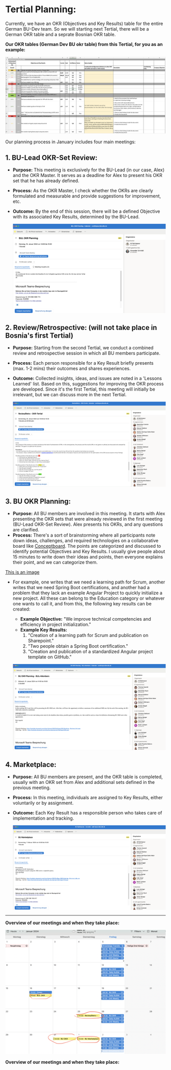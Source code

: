 # Tertial Planning:
Currently, we have an OKR (Objectives and Key Results) table for the entire German BU-Dev team. So we will starting next Tertial, there will be a German OKR table and a seprate Bosnian OKR table. 

**Our OKR tables (German Dev BU okr table) from this Tertial, for you as an example:**

![This is an image]( ./german_okr_table.png "german okr table")

Our planning process in January includes four main meetings:

## 1. BU-Lead OKR-Set Review:
- **Purpose:** This meeting is exclusively for the BU-Lead (in our case, Alex) and the OKR Master. It serves as a deadline for Alex to present his OKR set that he has already defined.
- **Process:** As the OKR Master, I check whether the OKRs are clearly formulated and measurable and provide suggestions for improvement, etc.
- **Outcome:** By the end of this session, there will be a defined Objective with its associated Key Results, determined by the BU-Lead.
  
    ![This is an image]( ./BU_Lead_OKR_Review.png "BU-Lead OKR-Set Review")

## 2. Review/Retrospective: (will not take place in Bosnia's first Tertial)
- **Purpose:** Starting from the second Tertial, we conduct a combined review and retrospective session in which all BU members participate.
- **Process:** Each person responsible for a Key Result briefly presents (max. 1-2 mins) their outcomes and shares experiences.
- **Outcome:** Collected insights, ideas, and issues are noted in a 'Lessons Learned' list. Based on this, suggestions for improving the OKR process are developed. Since it's the first Tertial, this meeting will initially be irrelevant, but we can discuss more in the next Tertial.

    ![This is an image]( ./retro_review.png "Review/Retrospective")

## 3. BU OKR Planning:
- **Purpose:** All BU members are involved in this meeting. It starts with Alex presenting the OKR sets that were already reviewed in the first meeting (BU-Lead OKR-Set Review). Alex presents his OKRs, and any questions are clarified.
- **Process:** There's a sort of brainstorming where all participants note down ideas, challenges, and required technologies on a collaborative board like [Conceptboard](https://conceptboard.com/de/). The points are categorized and discussed to identify potential Objectives and Key Results. I usually give people about 15 minutes to write down their ideas and points, then everyone explains their point, and we can categorize them.

[This is an image]( ./conceptboard.png")

- For example, one writes that we need a learning path for Scrum, another writes that we need Spring Boot certifications, and another had a problem that they lack an example Angular Project to quickly initialize a new project. All these can belong to the Education category or whatever one wants to call it, and from this, the following key results can be created:
    - **Example Objective:** "We improve technical competencies and efficiency in project initialization."
    - **Example Key Results:**
        1. "Creation of a learning path for Scrum and publication on Sharepoint."
        2. "Two people obtain a Spring Boot certification."
        3. "Creation and publication of a standardized Angular project template on GitHub."
      
    ![This is an image]( ./BU_OKR_Planing.png "BU OKR Planning")
  
## 4. Marketplace:
- **Purpose:** All BU members are present, and the OKR table is completed, usually with an OKR set from Alex and additional sets defined in the previous meeting.
- **Process:** In this meeting, individuals are assigned to Key Results, either voluntarily or by assignment.
- **Outcome:** Each Key Result has a responsible person who takes care of implementation and tracking.

    ![This is an image]( ./BU_marketplace.png "Marketplace")

---

**Overview of our meetings and when they take place:**

![This is an image]( ./general_overview_Meetings_jan.png "Overview of our meetings")

**Overview of our meetings and when they take place:**
